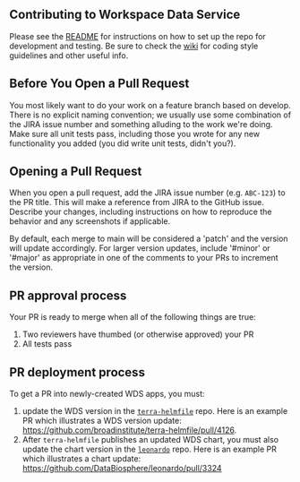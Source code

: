 ## Contributing to Workspace Data Service

Please see the [README](README.md) for instructions on how to set up the repo for development and testing.
Be sure to check the [wiki](https://github.com/DataBiosphere/terra-workspace-data-service/wiki) for coding style guidelines and other useful info.

## Before You Open a Pull Request

You most likely want to do your work on a feature branch based on develop. There is no explicit naming convention; we usually use some combination of the JIRA issue number and something alluding to the work we're doing.
Make sure all unit tests pass, including those you wrote for any new functionality you added (you did write unit tests, didn't you?).

## Opening a Pull Request

When you open a pull request, add the JIRA issue number (e.g. `ABC-123`) to the PR title. This will make a reference from JIRA to the GitHub issue. Describe your changes, including instructions on how to reproduce the behavior and any screenshots if applicable.

By default, each merge to main will be considered a 'patch' and the version will update accordingly.  For larger version updates, include '#minor' or '#major' as appropriate in one of the comments to your PRs to increment the version.

## PR approval process

Your PR is ready to merge when all of the following things are true:

1. Two reviewers have thumbed (or otherwise approved) your PR
2. All tests pass

## PR deployment process

To get a PR into newly-created WDS apps, you must:

1. update the WDS version in the [`terra-helmfile`](https://github.com/broadinstitute/terra-helmfile) repo.
   Here is an example PR which illustrates a WDS version update: https://github.com/broadinstitute/terra-helmfile/pull/4126.
2. After `terra-helmfile` publishes an updated WDS chart, you must also update the chart version in the [`leonardo`](https://github.com/DataBiosphere/leonardo) repo.
   Here is an example PR which illustrates a chart update: https://github.com/DataBiosphere/leonardo/pull/3324
